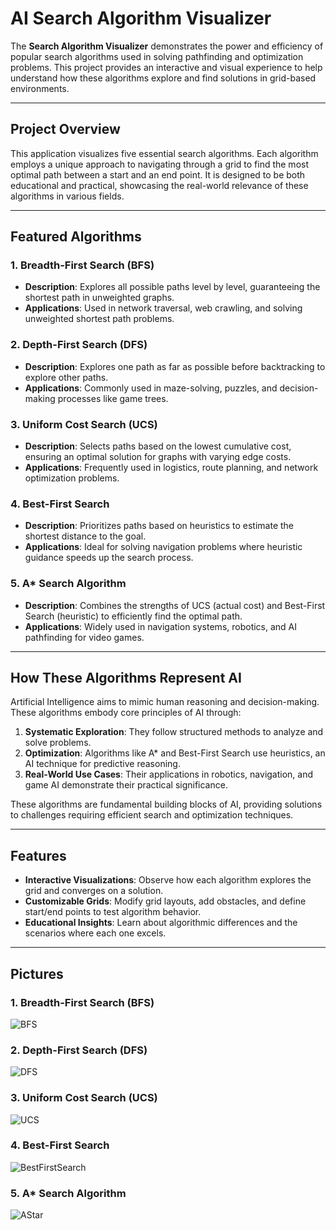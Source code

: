 # AI Search Algorithm Visualizer

The **Search Algorithm Visualizer** demonstrates the power and efficiency of popular search algorithms used in solving pathfinding and optimization problems. This project provides an interactive and visual experience to help understand how these algorithms explore and find solutions in grid-based environments.

---

## Project Overview
This application visualizes five essential search algorithms. Each algorithm employs a unique approach to navigating through a grid to find the most optimal path between a start and an end point. It is designed to be both educational and practical, showcasing the real-world relevance of these algorithms in various fields.

---

## Featured Algorithms
### 1. Breadth-First Search (BFS)
- **Description**: Explores all possible paths level by level, guaranteeing the shortest path in unweighted graphs.
- **Applications**: Used in network traversal, web crawling, and solving unweighted shortest path problems.

### 2. Depth-First Search (DFS)
- **Description**: Explores one path as far as possible before backtracking to explore other paths. 
- **Applications**: Commonly used in maze-solving, puzzles, and decision-making processes like game trees.

### 3. Uniform Cost Search (UCS)
- **Description**: Selects paths based on the lowest cumulative cost, ensuring an optimal solution for graphs with varying edge costs.
- **Applications**: Frequently used in logistics, route planning, and network optimization problems.

### 4. Best-First Search
- **Description**: Prioritizes paths based on heuristics to estimate the shortest distance to the goal.
- **Applications**: Ideal for solving navigation problems where heuristic guidance speeds up the search process.

### 5. A* Search Algorithm
- **Description**: Combines the strengths of UCS (actual cost) and Best-First Search (heuristic) to efficiently find the optimal path.
- **Applications**: Widely used in navigation systems, robotics, and AI pathfinding for video games.

---

## How These Algorithms Represent AI
Artificial Intelligence aims to mimic human reasoning and decision-making. These algorithms embody core principles of AI through:
1. **Systematic Exploration**: They follow structured methods to analyze and solve problems.
2. **Optimization**: Algorithms like A* and Best-First Search use heuristics, an AI technique for predictive reasoning.
3. **Real-World Use Cases**: Their applications in robotics, navigation, and game AI demonstrate their practical significance.

These algorithms are fundamental building blocks of AI, providing solutions to challenges requiring efficient search and optimization techniques.

---

## Features
- **Interactive Visualizations**: Observe how each algorithm explores the grid and converges on a solution.
- **Customizable Grids**: Modify grid layouts, add obstacles, and define start/end points to test algorithm behavior.
- **Educational Insights**: Learn about algorithmic differences and the scenarios where each one excels.

---

## Pictures

### 1. Breadth-First Search (BFS)
![BFS](https://github.com/user-attachments/assets/b7660303-ccb2-48d7-b3ab-13da6763021c)


### 2. Depth-First Search (DFS)
![DFS](https://github.com/user-attachments/assets/cfb8d61a-d090-41fc-a92f-00e6e936e53c)


### 3. Uniform Cost Search (UCS)
![UCS](https://github.com/user-attachments/assets/506bb4d4-c975-4445-86d5-8bf92f73492b)


### 4. Best-First Search
![BestFirstSearch](https://github.com/user-attachments/assets/0727e86f-bf52-4344-93d7-45fb22880c68)


### 5. A* Search Algorithm
![AStar](https://github.com/user-attachments/assets/79b84ceb-8f49-470c-afdb-d2a8094c92d4)

